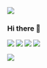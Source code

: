 
<img src="https://capsule-render.vercel.app/api?type=waving&color=000000&height=250&section=header&text=JunSeok%20Kim&fontSize=90&fontColor=FFFF00&fontAlignY=40&fontAlign=60&desc=Developer&descAlign=83&descAlignY=60&descSize=30" />

### Hi there 👋


<img src="https://img.shields.io/badge/Python-white?style=flat&logo=Python&logoColor=3776AB"/></a>
<img src="https://img.shields.io/badge/pandas-150458?style=flat&logo=pandas&logoColor=white"/></a>
<img src="https://img.shields.io/badge/Discord-white?style=flat&logo=Discord&logoColor=5865F2"/></a>
<img src="https://img.shields.io/badge/Visual Studio Code-007ACC?style=flat&logo=Visual Studio Code&logoColor=white"/></a>

<img src="https://img.shields.io/badge/RPA-UiPath-orange"/></a>
